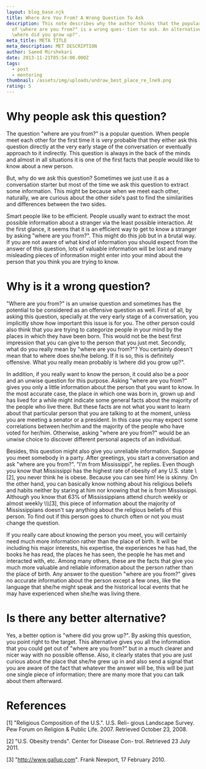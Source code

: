 ```yaml
---
layout: blog_base.njk
title: Where Are You From? A Wrong Question To Ask
description: This note describes why the author thinks that the popular question
  of \where are you from?" is a wrong ques- tion to ask. An alternative would be
  \where did you grow up?".
meta_title: META TITLE
meta_description: MET DESCRIPTION
author: Saeed Mirshekari
date: 2013-11-21T05:54:00.000Z
tags:
  - post
  - mentoring
thumbnail: /assets/img/uploads/undraw_best_place_re_lne9.png
rating: 5
---
```

# Why people ask this question?

<p>The question "where are you from?" is a popular
 question. When people meet each other for the
 first time it is very probable that they either ask
 this question directly at the very early stage of the
 conversation or eventually approach to it indirectly.
 This question is always in the back of the minds and
 almost in all situations it is one of the first facts that
 people would like to know about a new person.</p>

<p>But, why do we ask this question? Sometimes
 we just use it as a conversation starter but most
 of the time we ask this question to extract some
 information. This might be because when we meet
 each other, naturally, we are curious about the other
 side's past to find the similarities and differences
 between the two sides.</p>

<p>Smart people like to be efficient. People usually
 want to extract the most possible information about
 a stranger via the least possible interaction. At the
 first glance, it seems that it is an efficient way to
 get to know a stranger by asking "where are you
 from?". This might do this job but in a brutal way.
 If you are not aware of what kind of information
 you should expect from the answer of this question,
 lots of valuable information will be lost and many
 misleading pieces of information might enter into your mind about the person that you think you are
 trying to know.</p>

# Why is it a wrong question?

<p>"Where are you from?" is an unwise question and
 sometimes has the potential to be considered as an
 offensive question as well. First of all, by asking
 this question, specially at the very early stage of a
 conversation, you implicitly show how important this
issue is for you. The other person could also think
 that you are trying to categorize people in your mind
 by the places in which they have been born. This
 would not be the best first impression that you can give to the person that you just met. Secondly, what do you really mean by "where are you from?"? You certainly doesn't mean that to where does she/he
belong. If it is so, this is definitely offensive. What you really mean probably is \where did you grow up?".</p> 

<p>In addition, if you really want to know the person, it could also be a poor and an unwise question for this purpose. Asking "where are you from?" gives you only a little information about the person that you want to know. In the most accurate case, the
place in which one was born in, grown up and has lived for a while might indicate some general facts about the majority of the people who live there. But these facts are not what you want to learn about that particular person that you are talking to at the moment, unless you are meeting a senator or a president. In this case you may expect some correlations between her/him and the majority of the people who have voted for her/him. Otherwise, asking "where are you from?" would be an unwise choice to discover
 different personal aspects of an individual.</p>

<p>Besides, this question might also give you unreliable information. Suppose you meet somebody in a party. After greetings, you start a conversation and ask "where are you from?". "I'm from Mississippi", he replies. Even though you know that Mississippi
has the highest rate of obesity of any U.S. state \[2], you never think he is obese. Because you can see him! He is skinny. On the other hand, you can basically know nothing about his religious beliefs and habits neither by staring at him nor knowing that he is from Mississippi. Although you know that 63% of Mississippians attend church weekly or almost weekly \\\[3], this piece of information about the majority of Mississippians doesn't say anything about the religious beliefs of this person. To find out if this person goes to church often or not you must change the question.</p>

<p>If you really care about knowing the person you meet, you will certainly need much more information rather than the place of birth. It will be including his major interests, his expertise, the experiences he has had, the books he has read, the places he has seen, the people he has met and interacted with, etc. Among many others, these are the facts that give you much more valuable and reliable information about the person rather than the place of birth. Any answer to the question "where are you from?" gives no accurate information about the person except a few ones, like the language that she/he might speak and the historical local events that he may have experienced when she/he was living there.</p>

# Is there any better alternative?

<p>Yes, a better option is "where did you grow up?". By asking this question, you point right to the target. This alternative gives you all the information that you could get out of "where are you from?" but in a much clearer and nicer way with no possible offense. Also, it clearly states that you are just curious about the place that she/he grew up in and also send a signal that you are aware of the fact that whatever the answer will be, this will be just one single piece of information; there are many more that you can talk about them afterward.</p>

# References

\[1] "Religious Composition of the U.S.". U.S. Reli-
gious Landscape Survey. Pew Forum on Religion
& Public Life. 2007. Retrieved October 23, 2008.

\[2] "U.S. Obesity trends". Center for Disease Con-
trol. Retrieved 23 July 2011.

\[3] "http://www.gallup.com". Frank Newport, 17
February 2010.